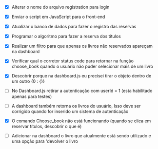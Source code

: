 

- [X] Alterar o nome do arquivo registration para login


- [X] Enviar o script em JavaScript para o front-end
- [X] Atualizar o banco de dados para fazer o registro das reservas
- [X] Programar o algoritmo para fazer a reserva dos títulos
- [X] Realizar um filtro para que apenas os livros não reservados apareçam na dashboard
- [X] Verificar qual o corretor status code para retornar na função choose_book quando o usuário não puder selecionar mais de um livro
- [X] Descobrir porque na dashboard.js eu precisei tirar o objeto dentro de um outro {0 : {}}
- [ ] No Dashboard.js retirar a autenticação com userId = 1 (esta habilitado apenas para testes)

- [ ] A dashboard também retorna os livros do usuário, Isso deve ser corrigido quando for inserido um sistema de autenticação
- [X] O comando Choose_book não está funcionando (quando se clica em reservar títulos, descobrir o que é)
- [ ] Adicionar na dashboard o livro que atualmente está sendo utilizado e uma opção para 'devolver o livro
